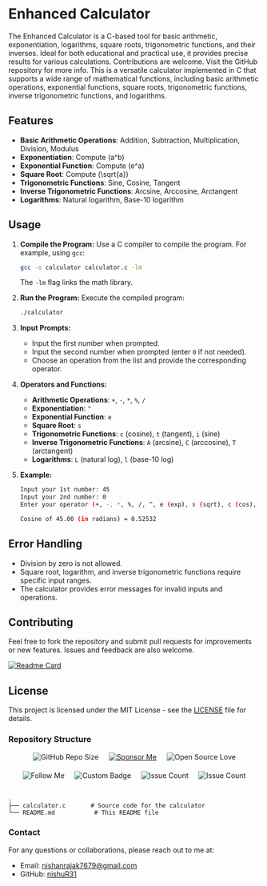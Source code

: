 ### <h1>Enhanced Calculator</h1>
The Enhanced Calculator is a C-based tool for basic arithmetic, exponentiation, logarithms, square roots, trigonometric functions, and their inverses. Ideal for both educational and practical use, it provides precise results for various calculations. Contributions are welcome. Visit the GitHub repository for more info.
This is a versatile calculator implemented in C that supports a wide range of mathematical functions, including basic arithmetic operations, exponential functions, square roots, trigonometric functions, inverse trigonometric functions, and logarithms.

## Features
- **Basic Arithmetic Operations**: Addition, Subtraction, Multiplication, Division, Modulus
- **Exponentiation**: Compute \(a^b\)
- **Exponential Function**: Compute \(e^a\)
- **Square Root**: Compute \(\sqrt{a}\)
- **Trigonometric Functions**: Sine, Cosine, Tangent
- **Inverse Trigonometric Functions**: Arcsine, Arccosine, Arctangent
- **Logarithms**: Natural logarithm, Base-10 logarithm

## Usage
1. **Compile the Program:**
   Use a C compiler to compile the program. For example, using `gcc`:

   ```sh
   gcc -o calculator calculator.c -lm
   ```

   The `-lm` flag links the math library.

2. **Run the Program:**
   Execute the compiled program:

   ```sh
   ./calculator
   ```

3. **Input Prompts:**
   - Input the first number when prompted.
   - Input the second number when prompted (enter `0` if not needed).
   - Choose an operation from the list and provide the corresponding operator.

4. **Operators and Functions:**
   - **Arithmetic Operations**: `+`, `-`, `*`, `%`, `/`
   - **Exponentiation**: `^`
   - **Exponential Function**: `e`
   - **Square Root**: `s`
   - **Trigonometric Functions**: `c` (cosine), `t` (tangent), `i` (sine)
   - **Inverse Trigonometric Functions**: `A` (arcsine), `C` (arccosine), `T` (arctangent)
   - **Logarithms**: `L` (natural log), `l` (base-10 log)

5. **Example:**
   ```sh
   Input your 1st number: 45
   Input your 2nd number: 0
   Enter your operator (+, -, *, %, /, ^, e (exp), s (sqrt), c (cos), t (tan), i (sin), A (asin), C (acos), T (atan), L (log), l (log10)): c

   Cosine of 45.00 (in radians) = 0.52532
   ```

## Error Handling
- Division by zero is not allowed.
- Square root, logarithm, and inverse trigonometric functions require specific input ranges.
- The calculator provides error messages for invalid inputs and operations.

## Contributing
Feel free to fork the repository and submit pull requests for improvements or new features. Issues and feedback are also welcome.


[![Readme Card](https://github-readme-stats.vercel.app/api/pin/?username=nishuR31&repo=Simple-c-Calculator&show_owner=true&theme=midnight-purple)](https://github.com/nishuR31)


## License
This project is licensed under the MIT License - see the [LICENSE](LICENSE) file for details.

### Repository Structure
<div style="display: inline-flex; flex-wrap: wrap; justify-content: center; align-items: center; gap: 20px;">
  <img src="https://img.shields.io/github/repo-size/nishuR31/Simple-c-Calculator?color=blueviolet" alt="GitHub Repo Size">
  <a href="https://github.com/sponsors/nishuR31" target="_blank" rel="noreferrer"><img src="https://img.shields.io/badge/Sponsor%20Me-GitHub%20Sponsors-blueviolet" alt="Sponsor Me"></a>
  <img src="https://badges.frapsoft.com/os/v1/open-source.svg?v=103&color=blueviolet" alt="Open Source Love">
  <img src="https://img.shields.io/badge/-Follow%20Me%20-blueviolet" alt="Follow Me">  <img src="https://img.shields.io/badge/HELLO-CODERS-black" alt="Custom Badge">
  <img src="https://img.shields.io/github/issues-pr-closed/nishuR31/Simple-c-Calculator?color=blueviolet" alt="Issue Count">
  <img src="https://img.shields.io/github/issues/nishuR31/Simple-c-Calculator?color=blueviolet" alt="Issue Count">
</div>
<br><br>

```
.
├── calculator.c       # Source code for the calculator
└── README.md           # This README file
```

### Contact
For any questions or collaborations, please reach out to me at:

- Email: [nishanrajak7679@gmail.com](mailto:nishanrajak7679@gmail.com)
- GitHub: [nishuR31](https://github.com/nishuR31)

